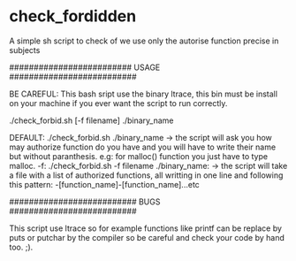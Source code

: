 # check_fordidden
A simple sh script to check of we use only the autorise function precise in subjects

######################### USAGE ##########################
  
 BE CAREFUL: This bash sript use the binary ltrace, this bin must be install on your machine if you ever want the script to run correctly.

./check_forbid.sh [-f filename] ./binary_name

DEFAULT: ./check_forbid.sh ./binary_name
  -> the script will ask you how may authorize function do you have and you will have to write their name but without paranthesis.
        e.g: for malloc() function you just have to type malloc.
-f: ./check_forbid.sh -f filename ./binary_name:
  -> the script will take a file with a list of authorized functions, all writting in one line and following this pattern:
        -[function_name]-[function_name]...etc
       
########################## BUGS ##########################

This script use ltrace so for example functions like printf can be replace by puts or putchar by the compiler so be careful and check your code by hand too. ;).
